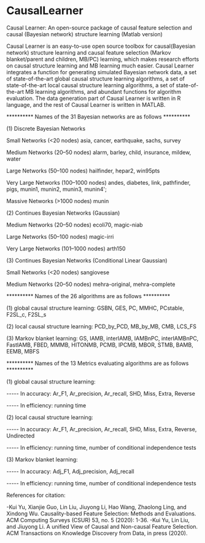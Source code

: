 # CausalLearner

Causal Learner: An open-source package of causal feature selection and causal (Bayesian network) structure learning (Matlab version)

Causal Learner is an easy-to-use open source toolbox for causal(Bayesian network) structure learning and causal feature selection (Markov blanket/parent and children, MB/PC) learning, which makes research efforts on causal structure learning and MB learning much easier. Causal Learner integrates a function for generating simulated Bayesian network data, a set of state-of-the-art global causal structure learning algorithms, a set of state-of-the-art local causal structure learning algorithms, a set of state-of-the-art MB learning algorithms, and abundant functions for algorithm evaluation. The data generation part of Causal Learner is written in R language, and the rest of Causal Learner is written in MATLAB.

********** Names of the 31 Bayesian networks are as follows **********

(1) Discrete Bayesian Networks

Small Networks (<20 nodes) asia, cancer, earthquake, sachs, survey

Medium Networks (20–50 nodes) alarm, barley, child, insurance, mildew, water

Large Networks (50–100 nodes) hailfinder, hepar2, win95pts

Very Large Networks (100–1000 nodes) andes, diabetes, link, pathfinder, pigs, munin1, munin2, munin3, munin4';

Massive Networks (>1000 nodes) munin

(2) Continues Bayesian Networks (Gaussian)

Medium Networks (20–50 nodes) ecoli70, magic-niab

Large Networks (50–100 nodes) magic-irri

Very Large Networks (101–1000 nodes) arth150

(3) Continues Bayesian Networks (Conditional Linear Gaussian)

Small Networks (<20 nodes) sangiovese

Medium Networks (20–50 nodes) mehra-original, mehra-complete

********** Names of the 26 algorithms are as follows **********

(1) global causal structure learning: GSBN, GES, PC, MMHC, PCstable, F2SL_c, F2SL_s

(2) local causal structure learning: PCD_by_PCD, MB_by_MB, CMB, LCS_FS

(3) Markov blanket learning: GS, IAMB, interIAMB, IAMBnPC, interIAMBnPC, FastIAMB, FBED, MMMB, HITONMB, PCMB, IPCMB, MBOR, STMB, BAMB, EEMB, MBFS

********** Names of the 13 Metrics evaluating algorithms are as follows **********

(1) global causal structure learning:

----- In accuracy: Ar_F1, Ar_precision, Ar_recall, SHD, Miss, Extra, Reverse

----- In efficiency: running time

(2) local causal structure learning:

----- In accuracy: Ar_F1, Ar_precision, Ar_recall, SHD, Miss, Extra, Reverse, Undirected

----- In efficiency: running time, number of conditional independence tests

(3) Markov blanket learning:

----- In accuracy: Adj_F1, Adj_precision, Adj_recall

----- In efficiency: running time, number of conditional independence tests


References for citation:

-Kui Yu, Xianjie Guo, Lin Liu, Jiuyong Li, Hao Wang, Zhaolong Ling, and Xindong Wu. Causality-based Feature Selection: Methods and Evaluations. ACM Computing Surveys (CSUR) 53, no. 5 (2020): 1-36.
-Kui Yu, Lin Liu, and Jiuyong Li. A unified View of Causal and Non-causal Feature Selection. ACM Transactions on Knowledge Discovery from Data, in press (2020).

